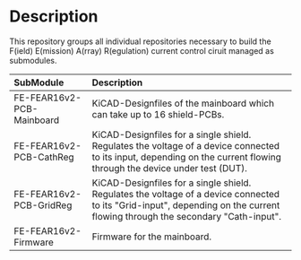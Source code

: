 # Description
This repository groups all individual repositories necessary to build the F(ield) E(mission) A(rray) R(egulation) current control ciruit managed as submodules.

| SubModule                 | Description |
|:--------------------------|:------------|
| FE-FEAR16v2-PCB-Mainboard | KiCAD-Designfiles of the mainboard which can take up to 16 shield-PCBs. |
| FE-FEAR16v2-PCB-CathReg   | KiCAD-Designfiles for a single shield. Regulates the voltage of a device connected to its input, depending on the current flowing through the device under test (DUT). |
| FE-FEAR16v2-PCB-GridReg   | KiCAD-Designfiles for a single shield. Regulates the voltage of a device connected to its "Grid-input", depending on the current flowing through the secondary "Cath-input". |
| FE-FEAR16v2-Firmware      | Firmware for the mainboard. |